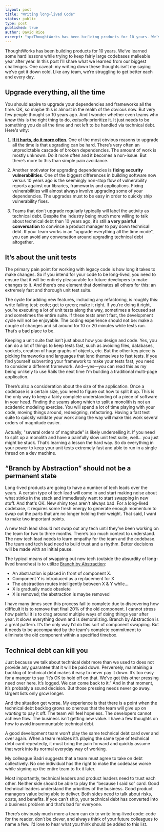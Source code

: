```yaml
---
layout: post
title: "Writing long-lived Code"
status: public
type: post
published: true
author: David Rice
excerpt: "<p>ThoughtWorks has been building products for 10 years. We’ve learned some hard lessons while trying to keep fairly large codebases malleable year after year.</p>"
---
```


ThoughtWorks has been building products for 10 years. We’ve learned some hard lessons while trying to keep fairly large codebases malleable year after year. In this post I'll share what we learned from our biggest challenges. One caveat: my writing down these thoughts isn’t my saying we’ve got it down cold. Like any team, we’re struggling to get better each and every day.

## Upgrade everything, all the time

You should aspire to upgrade your dependencies and frameworks all the time. OK, so maybe this is almost in the realm of the obvious now. But very few people thought so 10 years ago. And I wonder whether even teams who *know* this is the right thing to do, *actually* prioritize it. It just needs to be something you do all the time and not left to be handled via technical debt. Here's why:

1. **[If it hurts, do it more often](http://martinfowler.com/bliki/FrequencyReducesDifficulty.html)**. One of the most obvious reasons to upgrade all the time is that upgrading can be hard. There’s very often an unpredictable cascade of broken dependencies. The amount of work is mostly unknown. Do it more often and it becomes a non-issue. But there’s more to this than simple pain avoidance.

2. Another motivator for upgrading dependencies is **fixing security vulnerabilities**. One of the biggest differences in building software now versus 10 years ago is the seemingly non-stop flow of vulnerability reports against our libraries, frameworks and applications. Fixing vulnerabilities will almost always involve upgrading some of your dependencies. The upgrades must to be easy in order to quickly ship vulnerability fixes.

3. Teams that don’t upgrade regularly typically will label the activity as technical debt. Despite the industry being much more willing to talk about technical debt than 10 years ago, it’s still **a very painful conversation** to convince a product manager to pay down technical debt. If your team works in an "upgrade everything all the time mode", you can avoid any conversation around upgrading technical debt altogether.

## It’s about the unit tests

The primary pain point for working with legacy code is how long it takes to make changes. So if you intend for your code to be long-lived, you need to ensure that it will be entirely pleasurable for future developers to make changes to it. And there’s one element that dominates all others for this: an extremely fast and thorough unit test suite.

The cycle for adding new features, including any refactoring, is roughly this: write failing test; code; get to green; make it right. If you’re doing it right, you’re executing a lot of unit tests along the way, sometimes a focused set and sometimes the entire suite. If these tests aren’t fast, the development cycle will not be enjoyable. The coding experience should not be: make a couple of changes and sit around for 10 or 20 minutes while tests run. That’s a bad place to be.

Keeping a unit suite fast isn’t just about how you design and code. Yes, you can do a lot of things to keep tests fast, such as avoiding files, databases, sockets, creation of huge graphs of objects, etc. But the other key piece is picking frameworks and languages that lend themselves to fast tests. If you find yourself subverting your framework to make your tests fast, you need to consider a different framework. And—yes—you can read this as my being unlikely to use Rails the next time I'm building a traditional multi-page application.

There’s also a consideration about the size of the application. Once a codebase is a certain size, you need to figure out how to split it up. This is the only way to keep a fairly complete understanding of a piece of software in your head. Finding the seams along which to split a monolith is not an academic modeling exercise. You will spend a lot of time playing with your code, moving things around, redesigning, refactoring. Having a fast test suite to quickly validate your work along the way will make this work several orders of magnitude easier.

Actually, "several orders of magnitude" is likely underselling it. If you need to split up a monolith and have a painfully slow unit test suite, well... you just might be stuck. That’s learning a lesson the hard way. So do everything in your power to keep your unit tests extremely fast and able to run in a single thread on a dev machine.

## “Branch by Abstraction” should not be a permanent state

Long-lived products are going to have a number of tech leads over the years. A certain type of tech lead will come in and start making noise about what stinks in the stack and immediately want to start swapping in new stuff. And that's OK. New shiny toys aren't always bad. For a long-lived codebase, it requires some fresh energy to generate enough momentum to swap out the parts that are no longer holding their weight. That said, I want to make two important points.

A new tech lead should not swap out any tech until they’ve been working on the team for two to three months. There’s too much context to understand. The new tech lead needs to learn empathy for the team and the codebase. The team and tech lead need to build trust and a rhythm. Better decisions will be made with an initial pause.

The typical means of swapping out new tech (outside the absurdity of long-lived branches) is to utilize [Branch by Abstraction](http://martinfowler.com/bliki/BranchByAbstraction.html):

* An abstraction is placed in front of component X.
* Component Y is introduced as a replacement for X
* The abstraction routes intelligently between X & Y while...
* X is gradually made obsolete
* X is removed; the abstraction is maybe removed

I have many times seen this process fail to complete due to discovering how difficult it is to remove that final 20% of the old component. I cannot stress how painful it is to drag around multiple ways of doing things year after year. It slows everything down and is demoralizing. Branch by Abstraction is a great pattern. It’s the only way I’d do this sort of component swapping. But it needs to be accompanied by the team's complete commitment to eliminate the old component within a specified timebox.

## Technical debt can kill you

Just because we talk about technical debt more than we used to does not provide any guarantee that it will be paid down. Perversely, maintaining a backlog of technical debt makes it easy to never pay it down. It’s too easy for a manger to say “It’s OK to hold off on that. We’ve got this other pressing need over here. It’s logged. We can come back to it.”  And in that moment, it’s probably a sound decision. But those pressing needs never go away. Urgent lists only grow longer.

And the situation get worse. My experience is that there is a point when the technical debt backlog grows so onerous that the team will give up on *wanting* to pay it off. The team will feel hopeless. The developers cannot achieve flow. The business isn’t getting new value. I have a few thoughts on how to avoid insurmountable technical debt.

A good development team won’t play the same technical debt card over and over again. When a team realizes it’s playing the same type of technical debt card repeatedly, it must bring the pain forward and quickly assume that work into its normal everyday way of working.

My colleague Badri suggests that a team must agree to take on debt collectively. No one individual has the right to make the codebase worse while signing up the entire team to fix it later.

Most importantly, technical leaders and product leaders need to trust each other. Neither side should be able to play the “because I said so” card. Good technical leaders understand the priorities of the business. Good product managers value being able to deliver. Both sides need to talk about risks, costs, and benefits. If you can’t ship, your technical debt has converted into a business problem and that’s bad for everyone.

There’s obviously much more a team can do to write long-lived code: code for the reader, don’t be clever, and always think of your future colleagues to name a few. I’d love to hear what you think should be added to this list.
